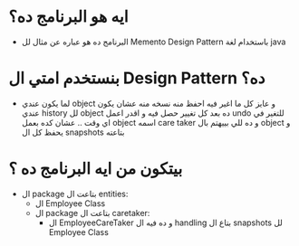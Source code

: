 # ايه هو البرنامج ده؟
- البرنامج ده هو عباره عن مثال لل Memento Design Pattern باستخدام لغة java
# بنستخدم امتي ال Design Pattern ده؟
- لما يكون عندي object و عايز كل ما اغير فيه احفظ منه نسخه منه عشان يكون عندي history لل object ده بعد كل تغيير حصل فيه و اقدر اعمل undo للتغير في اي وقت .. عشان كده بعمل object اسمه care taker و ده للي بييهتم بال object و يحفظ كل ال snapshots بتاعته
# بيتكون من ايه البرنامج ده ؟
- ال package بتاعت ال entities:
  - ال Employee Class
  - ال package بتاعت ال caretaker:
    - ال EmployeeCareTaker و ده فيه ال handling بتاع ال snapshots لل Employee Class
